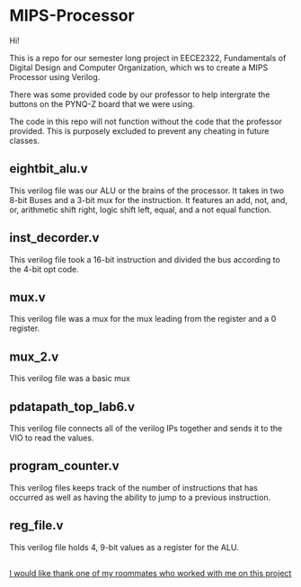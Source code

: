 # MIPS-Processor

Hi!

This is a repo for our semester long project in EECE2322, Fundamentals of Digital Design and Computer Organization, which ws to create a MIPS Processor using Verilog. 

There was some provided code by our professor to help intergrate the buttons on the PYNQ-Z board that we were using.

The code in this repo will not function without the code that the professor provided. This is purposely excluded to prevent any cheating in future classes.

## eightbit_alu.v
This verilog file was our ALU or the brains of the processor. It takes in two 8-bit Buses and a 3-bit mux for the instruction. It features an add, not, and, or, arithmetic shift right, logic shift left, equal, and a not equal function. 

## inst_decorder.v
This verilog file took a 16-bit instruction and divided the bus according to the 4-bit opt code.

## mux.v
This verilog file was a mux for the mux leading from the register and a 0 register.

## mux_2.v 
This verilog file was a basic mux

## pdatapath_top_lab6.v
This verilog file connects all of the verilog IPs together and sends it to the VIO to read the values.

## program_counter.v
This verilog files keeps track of the number of instructions that has occurred as well as having the ability to jump to a previous instruction.

## reg_file.v
This verilog file holds 4, 9-bit values as a register for the ALU. 

##
[I would like thank one of my roommates who worked with me on this project](https://github.com/jassieldeliz)
